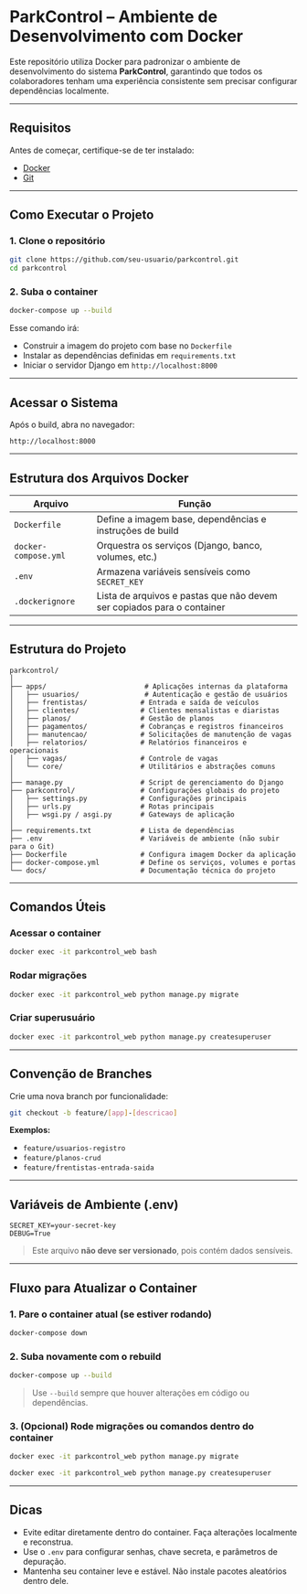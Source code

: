 # ParkControl – Ambiente de Desenvolvimento com Docker

Este repositório utiliza Docker para padronizar o ambiente de desenvolvimento do sistema **ParkControl**, garantindo que todos os colaboradores tenham uma experiência consistente sem precisar configurar dependências localmente.

---

## Requisitos

Antes de começar, certifique-se de ter instalado:

- [Docker](https://www.docker.com/)
- [Git](https://git-scm.com/)

---

## Como Executar o Projeto

### 1. Clone o repositório

```bash
git clone https://github.com/seu-usuario/parkcontrol.git
cd parkcontrol
````

### 2. Suba o container

```bash
docker-compose up --build
```

Esse comando irá:

* Construir a imagem do projeto com base no `Dockerfile`
* Instalar as dependências definidas em `requirements.txt`
* Iniciar o servidor Django em `http://localhost:8000`

---

## Acessar o Sistema

Após o build, abra no navegador:

```
http://localhost:8000
```

---

## Estrutura dos Arquivos Docker

| Arquivo              | Função                                                                 |
| -------------------- | ---------------------------------------------------------------------- |
| `Dockerfile`         | Define a imagem base, dependências e instruções de build               |
| `docker-compose.yml` | Orquestra os serviços (Django, banco, volumes, etc.)                   |
| `.env`               | Armazena variáveis sensíveis como `SECRET_KEY`                         |
| `.dockerignore`      | Lista de arquivos e pastas que não devem ser copiados para o container |

---

## Estrutura do Projeto

```text
parkcontrol/
│
├── apps/                        # Aplicações internas da plataforma
│   ├── usuarios/                # Autenticação e gestão de usuários
│   ├── frentistas/             # Entrada e saída de veículos
│   ├── clientes/               # Clientes mensalistas e diaristas
│   ├── planos/                 # Gestão de planos
│   ├── pagamentos/             # Cobranças e registros financeiros
│   ├── manutencao/             # Solicitações de manutenção de vagas
│   ├── relatorios/             # Relatórios financeiros e operacionais
│   ├── vagas/                  # Controle de vagas
│   └── core/                   # Utilitários e abstrações comuns
│
├── manage.py                   # Script de gerenciamento do Django
├── parkcontrol/                # Configurações globais do projeto
│   ├── settings.py             # Configurações principais
│   ├── urls.py                 # Rotas principais
│   ├── wsgi.py / asgi.py       # Gateways de aplicação
│
├── requirements.txt            # Lista de dependências
├── .env                        # Variáveis de ambiente (não subir para o Git)
├── Dockerfile                  # Configura imagem Docker da aplicação
├── docker-compose.yml          # Define os serviços, volumes e portas
└── docs/                       # Documentação técnica do projeto
```

---

## Comandos Úteis

### Acessar o container

```bash
docker exec -it parkcontrol_web bash
```

### Rodar migrações

```bash
docker exec -it parkcontrol_web python manage.py migrate
```

### Criar superusuário

```bash
docker exec -it parkcontrol_web python manage.py createsuperuser
```

---

## Convenção de Branches

Crie uma nova branch por funcionalidade:

```bash
git checkout -b feature/[app]-[descricao]
```

**Exemplos:**

* `feature/usuarios-registro`
* `feature/planos-crud`
* `feature/frentistas-entrada-saida`

---

## Variáveis de Ambiente (.env)

```env
SECRET_KEY=your-secret-key
DEBUG=True
```

> Este arquivo **não deve ser versionado**, pois contém dados sensíveis.

---

## Fluxo para Atualizar o Container

### 1. Pare o container atual (se estiver rodando)

```bash
docker-compose down
```

### 2. Suba novamente com o rebuild

```bash
docker-compose up --build
```

> Use `--build` sempre que houver alterações em código ou dependências.

### 3. (Opcional) Rode migrações ou comandos dentro do container

```bash
docker exec -it parkcontrol_web python manage.py migrate
```

```bash
docker exec -it parkcontrol_web python manage.py createsuperuser
```

---

## Dicas

* Evite editar diretamente dentro do container. Faça alterações localmente e reconstrua.
* Use o `.env` para configurar senhas, chave secreta, e parâmetros de depuração.
* Mantenha seu container leve e estável. Não instale pacotes aleatórios dentro dele.

